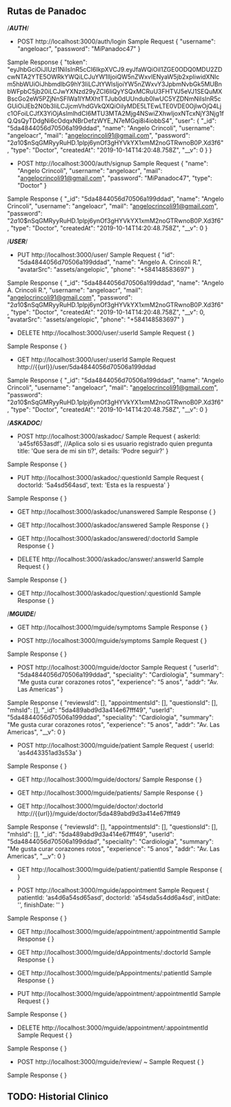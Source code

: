 ## Rutas de Panadoc
/*********************AUTH*********************/
* POST http://localhost:3000/auth/login
Sample Request
{
		"username": "angeloacr",
		"password": "MiPanadoc47"
}

Sample Response
{
    "token": "eyJhbGciOiJIUzI1NiIsInR5cCI6IkpXVCJ9.eyJfaWQiOiI1ZGE0ODQ0MDU2ZDcwNTA2YTE5OWRkYWQiLCJuYW1lIjoiQW5nZWxvIENyaW5jb2xpIiwidXNlcm5hbWUiOiJhbmdlbG9hY3IiLCJtYWlsIjoiYW5nZWxvY3JpbmNvbGk5MUBnbWFpbC5jb20iLCJwYXNzd29yZCI6IiQyYSQxMCRuU3FHTVJ5eVJ1SEQuMXBscGo2eW5PZjNnSFlWa1lYMXhtTTJub0dUUndub0IwUC5YZDNmNiIsInR5cGUiOiJEb2N0b3IiLCJjcmVhdGVkQXQiOiIyMDE5LTEwLTE0VDE0OjIwOjQ4Ljc1OFoiLCJfX3YiOjAsImlhdCI6MTU3MTA2Mjg4NSwiZXhwIjoxNTcxNjY3Njg1fQ.QsQyTDdgNi6cOdqxNBrDefzWYE_N7eMGqi8i4iobbS4",
    "user": {
        "_id": "5da4844056d70506a199ddad",
        "name": "Angelo Crincoli",
        "username": "angeloacr",
        "mail": "angelocrincoli91@gmail.com",
        "password": "$2a$10$nSqGMRyyRuHD.1plpj6ynOf3gHYVkYX1xmM2noGTRwnoB0P.Xd3f6",
        "type": "Doctor",
        "createdAt": "2019-10-14T14:20:48.758Z",
        "__v": 0
    }
}

* POST http://localhost:3000/auth/signup
Sample Request
{
		"name": "Angelo Crincoli",
		"username": "angeloacr",
		"mail": "angelocrincoli91@gmail.com",
		"password": "MiPanadoc47",
    	"type": "Doctor"
}

Sample Response
{
    "_id": "5da4844056d70506a199ddad",
    "name": "Angelo Crincoli",
    "username": "angeloacr",
    "mail": "angelocrincoli91@gmail.com",
    "password": "$2a$10$nSqGMRyyRuHD.1plpj6ynOf3gHYVkYX1xmM2noGTRwnoB0P.Xd3f6",
    "type": "Doctor",
    "createdAt": "2019-10-14T14:20:48.758Z",
    "__v": 0
}

/*********************USER*********************/
* PUT http://localhost:3000/user/
Sample Request
{
      "id": "5da4844056d70506a199ddad",
      "name": "Angelo A. Crincoli R.",
      "avatarSrc": "assets/angelopic",
      "phone": "+584148583697"
}

Sample Response
{
    "_id": "5da4844056d70506a199ddad",
    "name": "Angelo A. Crincoli R.",
    "username": "angeloacr",
    "mail": "angelocrincoli91@gmail.com",
    "password": "$2a$10$nSqGMRyyRuHD.1plpj6ynOf3gHYVkYX1xmM2noGTRwnoB0P.Xd3f6",
    "type": "Doctor",
    "createdAt": "2019-10-14T14:20:48.758Z",
    "__v": 0,
    "avatarSrc": "assets/angelopic",
    "phone": "+584148583697"
}

* DELETE http://localhost:3000/user/:userId
Sample Request
{
}

Sample Response
{
}

* GET http://localhost:3000/user/:userId
Sample Request
http://{{url}}/user/5da4844056d70506a199ddad

Sample Response
{
    "_id": "5da4844056d70506a199ddad",
    "name": "Angelo Crincoli",
    "username": "angeloacr",
    "mail": "angelocrincoli91@gmail.com",
    "password": "$2a$10$nSqGMRyyRuHD.1plpj6ynOf3gHYVkYX1xmM2noGTRwnoB0P.Xd3f6",
    "type": "Doctor",
    "createdAt": "2019-10-14T14:20:48.758Z",
    "__v": 0
}

/*********************ASKADOC*********************/
* POST http://localhost:3000/askadoc/
Sample Request
{
    askerId: 'a45sf653asdf', //Aplica solo si es usuario registrado quien pregunta
    title: 'Que sera de mi sin ti?',
    details: 'Podre seguir?'
}

Sample Response
{
}

* PUT http://localhost:3000/askadoc/:questionId
Sample Request
{
    doctorId: '5a4sd564asd',
    text: 'Esta es la respuesta'
}

Sample Response
{
}

* GET http://localhost:3000/askadoc/unanswered
Sample Response
{
}

* GET http://localhost:3000/askadoc/answered
Sample Response
{
}

* GET http://localhost:3000/askadoc/answered/:doctorId
Sample Response
{
}

* DELETE http://localhost:3000/askadoc/answer/:answerId
Sample Request
{
}

Sample Response
{
}

* GET http://localhost:3000/askadoc/question/:questionId
Sample Response
{
}

/*********************MGUIDE*********************/
* GET http://localhost:3000/mguide/symptoms 
Sample Response
{
}

* POST http://localhost:3000/mguide/symptoms 
Sample Request
{
}

Sample Response
{
}

* POST http://localhost:3000/mguide/doctor
Sample Request
{
	"userId": "5da4844056d70506a199ddad",
	"speciality": "Cardiologia",
	"summary": "Me gusta curar corazones rotos",
	"experience": "5 anos",
	"addr": "Av. Las Americas"
}

Sample Response
{
    "reviewsId": [],
    "appointmentsId": [],
    "questionsId": [],
    "mhsId": [],
    "_id": "5da489abd9d3a414e67fff49",
    "userId": "5da4844056d70506a199ddad",
    "speciality": "Cardiologia",
    "summary": "Me gusta curar corazones rotos",
    "experience": "5 anos",
    "addr": "Av. Las Americas",
    "__v": 0
}

* POST http://localhost:3000/mguide/patient
Sample Request
{
      userId: 'as4d43351ad3s53a'
}

Sample Response
{
}

* GET http://localhost:3000/mguide/doctors/
Sample Response
{
}

* GET http://localhost:3000/mguide/patients/
Sample Response
{
}

* GET http://localhost:3000/mguide/doctor/:doctorId
http://{{url}}/mguide/doctor/5da489abd9d3a414e67fff49

Sample Response
{
    "reviewsId": [],
    "appointmentsId": [],
    "questionsId": [],
    "mhsId": [],
    "_id": "5da489abd9d3a414e67fff49",
    "userId": "5da4844056d70506a199ddad",
    "speciality": "Cardiologia",
    "summary": "Me gusta curar corazones rotos",
    "experience": "5 anos",
    "addr": "Av. Las Americas",
    "__v": 0
}

* GET http://localhost:3000/mguide/patient/:patientId
Sample Response
{
}

* POST http://localhost:3000/mguide/appointment
Sample Request
{
      patientId: 'as4d6a54sd65asd',
      doctorId: 'a54sda5s4dd6a4sd',
      initDate: '', 
      finishDate: '' 
}

Sample Response
{
}

* GET http://localhost:3000/mguide/appointment/:appointmentId
Sample Response
{
}

* GET http://localhost:3000/mguide/dAppointments/:doctorId
Sample Response
{
}

* GET http://localhost:3000/mguide/pAppointments/:patientId
Sample Response
{
}

* PUT http://localhost:3000/mguide/appointment/:appointmentId
Sample Request
{
}

Sample Response
{
}

* DELETE http://localhost:3000/mguide/appointment/:appointmentId
Sample Request
{
}

Sample Response
{
}

* POST http://localhost:3000/mguide/review/ ~
Sample Request
{
}

Sample Response
{
}


## TODO: Historial Clinico



